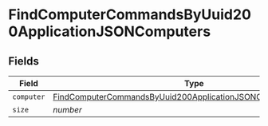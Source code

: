 # FindComputerCommandsByUuid200ApplicationJSONComputers


## Fields

| Field                                                                                                                                                     | Type                                                                                                                                                      | Required                                                                                                                                                  | Description                                                                                                                                               | Example                                                                                                                                                   |
| --------------------------------------------------------------------------------------------------------------------------------------------------------- | --------------------------------------------------------------------------------------------------------------------------------------------------------- | --------------------------------------------------------------------------------------------------------------------------------------------------------- | --------------------------------------------------------------------------------------------------------------------------------------------------------- | --------------------------------------------------------------------------------------------------------------------------------------------------------- |
| `computer`                                                                                                                                                | [FindComputerCommandsByUuid200ApplicationJSONComputersComputer](../../models/operations/findcomputercommandsbyuuid200applicationjsoncomputerscomputer.md) | :heavy_minus_sign:                                                                                                                                        | N/A                                                                                                                                                       |                                                                                                                                                           |
| `size`                                                                                                                                                    | *number*                                                                                                                                                  | :heavy_minus_sign:                                                                                                                                        | N/A                                                                                                                                                       | 1                                                                                                                                                         |